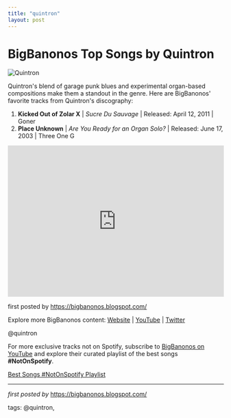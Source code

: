 ```yaml
---
title: "quintron"
layout: post
---
```

<h1>BigBanonos Top Songs by Quintron</h1>
<img alt="Quintron" src="https://threeoneg.com/new_site/wp-content/uploads/2013/09/Quintron-and-the-Drum-Buddy1-501x350.jpg" /> <p>Quintron's blend of garage punk blues and experimental organ-based compositions make them a standout in the genre. Here are BigBanonos' favorite tracks from Quintron's discography:</p> <ol> <li><strong>Kicked Out of Zolar X</strong> | <em>Sucre Du Sauvage</em> | Released: April 12, 2011 | Goner</li> <li><strong>Place Unknown</strong> | <em>Are You Ready for an Organ Solo?</em> | Released: June 17, 2003 | Three One G</li>
</ol> <div> <iframe src="https://open.spotify.com/embed/playlist/6ogchvOZnygHGrxTw8JNkL?utm_source=generator" width="100%" height="352" frameBorder="0" allowfullscreen="" allow="autoplay; clipboard-write; encrypted-media; fullscreen; picture-in-picture" loading="lazy"></iframe>
</div> <p>first posted by <a href="https://bigbanonos.blogspot.com/">https://bigbanonos.blogspot.com/</a></p> <div> <p>Explore more BigBanonos content: <a href="https://bigbanonos.blogspot.com/">Website</a> | <a href="https://www.youtube.com/@BigBanonos">YouTube</a> | <a href="https://x.com/bigbanonos">Twitter</a></p>
</div> <!--Tags-->
<p>@quintron</p>


<!--Subscribe and Playlist Links-->
<div>
    <p>For more exclusive tracks not on Spotify, subscribe to <a href="https://www.youtube.com/@BigBanonos" target="_blank">BigBanonos on YouTube</a> and explore their curated playlist of the best songs <strong>#NotOnSpotify</strong>.</p>
    <p><a href="https://www.youtube.com/playlist?list=PLtuNtuTatqI0kFahUCbtbfenC_ET5O_tr" target="_blank">Best Songs #NotOnSpotify Playlist<br /></a></p></div>

<hr />

<p><em>first posted by</em> <a href="https://bigbanonos.blogspot.com/" rel="noopener" target="_new">https://bigbanonos.blogspot.com/</a></p>

<p>tags: @quintron,</p>
